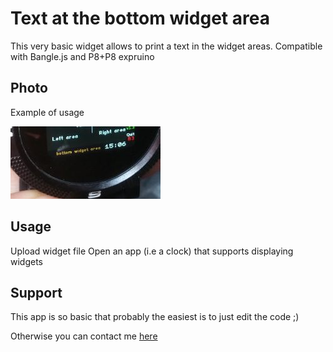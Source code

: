 # Text at the bottom widget area
This very basic widget allows to print a text in the widget areas.
Compatible with Bangle.js and P8+P8 expruino



## Photo  

Example of usage

![](widTextBottom_ss1.jpg)




## Usage

Upload widget file
Open an app (i.e a clock) that supports displaying widgets




## Support

This app is so basic that probably the easiest is to just edit the code ;)

Otherwise you can contact me [here](https://github.com/dapgo)